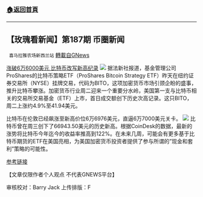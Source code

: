 ###  [:house:返回首頁](https://github.com/ourhimalayas/txt)
---


## 【玫瑰看新闻】第187期 币圈新闻
` 喜马拉雅农场新西兰站` [轉載自GNews](https://gnews.org/zh-hans/1607774/)

[涨破6万6000美元 比特币改写新高纪录](https://www.cnbeta.com/articles/tech/1192889.htm)
![](https://assets.gnews.org/wp-content/uploads/2021/10/图片-1-9.jpg)
据法新社报道，基金管理公司ProShares的比特币策略ETF（ProShares Bitcoin Strategy ETF）昨天在纽约证券交易所（NYSE）挂牌交易，代码为BITO，这项加密货币市场引颈企盼的盛事，推升比特币攀涨。加密货币行业周二迎来一个重要分水岭，美国第一支与比特币相关的交易所交易基金（ETF）上市，首日成交额创下历史次高记录。这只BITO，周二上涨约4.9%至41.94美元。

比特币在伦敦已经飙涨至新高价位6万6976美元，直逼6万7000美元关卡。
![](https://assets.gnews.org/wp-content/uploads/2021/10/图片-2-5.jpg)
比特币曾在周三创下了66943.50美元的历史新高。根据CoinDesk的数据，最新的涨势将比特币今年迄今的收益率推高到122%。在未来几周，可能会有更多基于比特币期货的ETF在美国亮相，为美国加密货币投资者提供了参与所谓的”现金和套利”策略的可能性。

[参考链接](https://www.rfi.fr/cn/%E6%B6%A8%E7%A0%B46%E4%B8%876000%E7%BE%8E%E5%85%83-%E6%AF%94%E7%89%B9%E5%B8%81%E6%94%B9%E5%86%99%E6%96%B0%E9%AB%98%E7%BA%AA%E5%BD%95)

【文章仅限作者个人观点 不代表GNEWS平台】

审核校对：Barry Jack
上传排版：F
